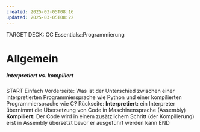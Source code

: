 ```yaml
---
created: 2025-03-05T08:16
updated: 2025-03-05T08:22
---
```

TARGET DECK: CC Essentials::Programmierung

# Allgemein
##### Interpretiert vs. kompiliert
START
Einfach
Vorderseite: Was ist der Unterschied zwischen einer interpretierten Programmiersprache wie Python und einer kompilierten Programmiersprache wie C?
Rückseite: **Interpretiert:** ein Interpreter übernimmt die Übersetzung von Code in Maschinensprache (Assembly)
**Kompiliert:** Der Code wird in einem zusätzlichem Schritt (der Kompilierung) erst in Assembly übersetzt bevor er ausgeführt werden kann
END